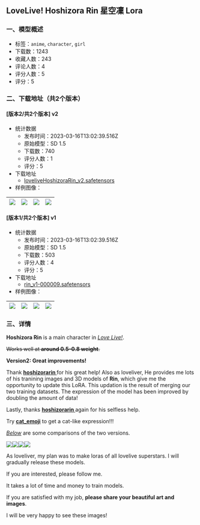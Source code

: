 ## LoveLive! Hoshizora Rin 星空凜 Lora
### 一、模型概述

- 标签：`anime`, `character`, `girl`
- 下载数：1243
- 收藏人数：243
- 评论人数：4
- 评分人数：5
- 评分：5

### 二、下载地址（共2个版本）

#### [版本2/共2个版本] v2

- 统计数据
  - 发布时间：2023-03-16T13:02:39.516Z
  - 原始模型：SD 1.5
  - 下载数：740
  - 评分人数：1
  - 评分：5
- 下载地址
  - [loveliveHoshizoraRin_v2.safetensors](https://civitai.com/api/download/models/23645)
- 样例图像：

| <img src="https://image.civitai.com/xG1nkqKTMzGDvpLrqFT7WA/5647c804-4f74-45d6-1b29-ecf33f653400/width=450/262063.jpeg" /> | <img src="https://image.civitai.com/xG1nkqKTMzGDvpLrqFT7WA/5a09a997-92fc-4ee0-099a-9dcffe228400/width=450/256276.jpeg" /> | <img src="https://image.civitai.com/xG1nkqKTMzGDvpLrqFT7WA/5b72e128-703c-46ea-6b8c-d18c80f0e700/width=450/256275.jpeg" /> | <img src="https://image.civitai.com/xG1nkqKTMzGDvpLrqFT7WA/2fdc9b60-081d-479b-a14a-bd6253a92600/width=450/256277.jpeg" /> |
| ---- | ---- | ---- | ---- |

#### [版本1/共2个版本] v1

- 统计数据
  - 发布时间：2023-03-16T13:02:39.516Z
  - 原始模型：SD 1.5
  - 下载数：503
  - 评分人数：4
  - 评分：5
- 下载地址
  - [rin_v1-000009.safetensors](https://civitai.com/api/download/models/21144)
- 样例图像：

| <img src="https://image.civitai.com/xG1nkqKTMzGDvpLrqFT7WA/c199649a-87d5-43ec-e7c6-0f96856a1400/width=450/223990.jpeg" /> | <img src="https://image.civitai.com/xG1nkqKTMzGDvpLrqFT7WA/a702a3aa-f76f-4b07-a818-56a6cb994c00/width=450/224001.jpeg" /> | <img src="https://image.civitai.com/xG1nkqKTMzGDvpLrqFT7WA/f188ada6-7cbc-4349-ce6e-8c880bea4500/width=450/224000.jpeg" /> | <img src="https://image.civitai.com/xG1nkqKTMzGDvpLrqFT7WA/84124723-88e1-4388-f20c-436e61dec200/width=450/223999.jpeg" /> |
| ---- | ---- | ---- | ---- |


### 三、详情
<p><strong>Hoshizora Rin</strong> is a main character in <a target="_blank" rel="ugc" href="https://love-live.fandom.com/wiki/Love_Live!"><em>Love Live!</em></a>.</p><p></p><p><s>Works well at </s><strong><s>around 0.5-0.8 weight</s></strong><s>.</s></p><p><strong>Version2: Great improvements!</strong></p><p>Thank <a target="_blank" rel="ugc" href="https://civitai.com/models/13699/lovelive-hoshizorarin"><strong>hoshizorarin </strong></a>for his great help! Also as loveliver, He provides me lots of his tranining images and 3D models of <strong>Rin</strong>, which give me the opportunity to update this LoRA. This updation is the result of merging our two training datasets. The expression of the model has been improved by doubling the amount of data!</p><p>Lastly, thanks <a target="_blank" rel="ugc" href="https://civitai.com/models/13699/lovelive-hoshizorarin"><strong>hoshizorarin </strong></a>again for his selfless help.</p><p>Try <strong><u>cat_emoji</u></strong> to get a cat-like expression!!!</p><p></p><p></p><p><em><u>Below</u></em> are some comparisons of the two versions.</p><img src="https://imagecache.civitai.com/xG1nkqKTMzGDvpLrqFT7WA/9ab070b9-1ef3-4ce0-a8cb-df13ccdaca00/width=525/9ab070b9-1ef3-4ce0-a8cb-df13ccdaca00" /><img src="https://imagecache.civitai.com/xG1nkqKTMzGDvpLrqFT7WA/a3ef7602-ef28-43ad-4c28-c571b0f9fe00/width=525/a3ef7602-ef28-43ad-4c28-c571b0f9fe00" /><img src="https://imagecache.civitai.com/xG1nkqKTMzGDvpLrqFT7WA/461cf6d3-e188-44e4-6204-bf02670f4a00/width=525/461cf6d3-e188-44e4-6204-bf02670f4a00" /><img src="https://imagecache.civitai.com/xG1nkqKTMzGDvpLrqFT7WA/733f53d4-8447-4e86-44ee-110627e6aa00/width=525/733f53d4-8447-4e86-44ee-110627e6aa00" /><p></p><p></p><p></p><p></p><p>As loveliver, my plan was to make loras of all lovelive superstars. I will gradually release these models.</p><p>If you are interested, please follow me.</p><p></p><p>It takes a lot of time and money to train models.</p><p>If you are satisfied with my job, <strong>please share your beautiful art and images</strong>.</p><p>I will be very happy to see these images!</p>